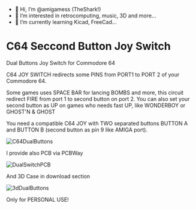 - 👋 Hi, I’m @amigamess (TheShark!)
- 👀 I’m interested in retrocomputing, music, 3D and more...
- 🌱 I’m currently learning Kicad, FreeCad...

# C64 Seccond Button Joy Switch
Dual Buttons Joy Switch for Commodore 64

C64 JOY SWITCH redirects some PINS from PORT1 to PORT 2 of
your Commodore 64. 

Some games uses SPACE BAR for lancing BOMBS and more, 
this circuit redirect FIRE from port 1 to second button on port 2.
You can also set your second button as UP on games who needs
fast UP, like WONDERBOY or GHOST'N & GHOST


You need a compatible C64 JOY with TWO separated buttons
BUTTON A and BUTTON B (second button as pin 9 like AMIGA port).

![C64DualButtons](https://github.com/amigamess/C64DualButtonsJoySwitch/assets/82521152/534be148-2167-430f-8298-dbf2261a7ecd)

I provide also PCB via PCBWay

![DualSwitchPCB](https://github.com/amigamess/C64DualButtonsJoySwitch/assets/82521152/30ef6f85-a31b-4d62-8656-b79429ecceef)


And 3D Case in download section

![3dDualButtons](https://github.com/amigamess/C64DualButtonsJoySwitch/assets/82521152/9bf35e19-2c95-4539-aa78-a8c1cc748312)

Only for PERSONAL USE!



